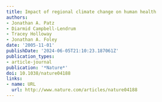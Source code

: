 ```yaml
---
title: Impact of regional climate change on human health
authors:
- Jonathan A. Patz
- Diarmid Campbell-Lendrum
- Tracey Holloway
- Jonathan A. Foley
date: '2005-11-01'
publishDate: '2024-06-05T21:10:23.187061Z'
publication_types:
- article-journal
publication: '*Nature*'
doi: 10.1038/nature04188
links:
- name: URL
  url: http://www.nature.com/articles/nature04188
---
```

